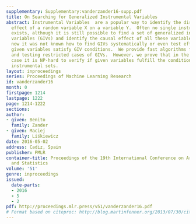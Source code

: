 ```yaml
---
supplementary: Supplementary:vanderzander16-supp.pdf
title: On Searching for Generalized Instrumental Variables
abstract: Instrumental Variables  are a popular way to identify the direct causal
  effect of a random variable X on a variable Y.  Often no single instrumental variable
  exists, although it is still possible to find a set of generalized instrumental
  variables (GIVs) and identify the causal effect of all these variables at once.  Till
  now it was not known how to find GIVs systematically or even test efficiently, if
  given variables satisfy GIV conditions.  We provide fast algorithms for searching
  and testing restricted cases of GIVs.  However, we prove that in the most general
  case it is NP-hard to verify if given variables fulfill the conditions of a general
  instrumental sets.
layout: inproceedings
series: Proceedings of Machine Learning Research
id: vanderzander16
month: 0
firstpage: 1214
lastpage: 1222
page: 1214-1222
sections: 
author:
- given: Benito
  family: Zander
- given: Maciej
  family: Liśkiewicz
date: 2016-05-02
address: Cadiz, Spain
publisher: PMLR
container-title: Proceedings of the 19th International Conference on Artificial Intelligence
  and Statistics
volume: '51'
genre: inproceedings
issued:
  date-parts:
  - 2016
  - 5
  - 2
pdf: http://proceedings.mlr.press/v51/vanderzander16.pdf
# Format based on citeproc: http://blog.martinfenner.org/2013/07/30/citeproc-yaml-for-bibliographies/
---
```

